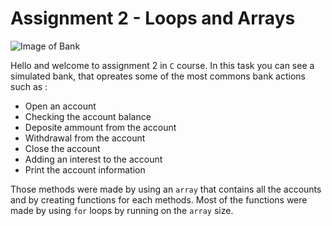# Assignment 2 - Loops and Arrays

![Image of Bank](https://cdn.shopify.com/s/files/1/0482/7290/0261/files/780e37a30f408200ead387097a6cb0df_480x480.jpg?v=1599519774)


Hello and welcome to assignment 2 in ``C`` course.
In this task you can see a simulated bank, that opreates some of the most commons bank actions such as :

* Open an account
* Checking the account balance
* Deposite ammount from the account
* Withdrawal from the account
* Close the account
* Adding an interest to the account
* Print the account information

Those methods were made by using an ``array`` that contains all the accounts and by creating functions for each methods.
Most of the functions were made by using ``for`` loops by running on the ``array`` size.
